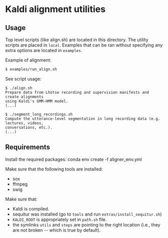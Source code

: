 # Kaldi alignment utilities

## Usage

Top level scripts (like align.sh) are located in this directory. 
The utility scripts are placed in `local`. 
Examples that can be ran without specifying any extra options are located in `examples`.

Example of alignment:

```bash
$ examples/run_align.sh
```

See script usage:
```
$ ./align.sh
Prepare data from Lhotse recording and supervision manifests and create alignments
using Kaldi's GMM-HMM model.
(...)

$ ./segment_long_recordings.sh
Compute the utterance-level segmentation in long recording data (e.g. lectures, videos,
conversations, etc.).
(...)

```

## Requirements

Install the required packages:
conda env create -f aligner_env.yml

Make sure that the following tools are installed: 
- sox
- ffmpeg
- swig


Make sure that:
- Kaldi is compiled.
- sequitur was installed (go to `tools` and run `extras/install_sequitur.sh`)
- `KALDI_ROOT` is appropriately set in `path.sh` file.
- the symlinks `utils` and `steps` are pointing to the right location (i.e., they are not broken -- which is true by default).
